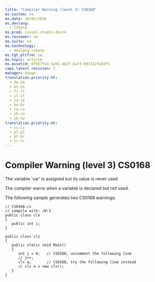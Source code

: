 ```yaml
---
title: "Compiler Warning (level 3) CS0168"
ms.custom: na
ms.date: 10/01/2016
ms.devlang: 
  - CSharp
ms.prod: visual-studio-dev14
ms.reviewer: na
ms.suite: na
ms.technology: 
  - devlang-csharp
ms.tgt_pltfrm: na
ms.topic: article
ms.assetid: 6f5b7fe3-1e91-462f-8a73-b931327ab3f5
caps.latest.revision: 7
manager: douge
translation.priority.ht: 
  - de-de
  - es-es
  - fr-fr
  - it-it
  - ja-jp
  - ko-kr
  - ru-ru
  - zh-cn
  - zh-tw
translation.priority.mt: 
  - cs-cz
  - pl-pl
  - pt-br
  - tr-tr
---
```

# Compiler Warning (level 3) CS0168
The variable 'var' is assigned but its value is never used  
  
 The compiler warns when a variable is declared but not used.  
  
 The following sample generates two CS0168 warnings:  
  
```  
// CS0168.cs  
// compile with: /W:3  
public class clx  
{  
   public int i;  
}  
  
public class clz  
{  
   public static void Main()  
   {  
      int j = 0;   // CS0168, uncomment the following line  
      // j++;  
      clx a;       // CS0168, try the following line instead  
      // clx a = new clx();  
   }  
}  
```